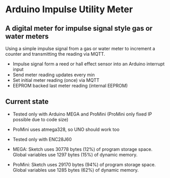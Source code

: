 # Arduino Impulse Utility Meter

## A digital meter for impulse signal style gas or water meters

Using a simple impulse signal from a gas or water meter to increment a counter and transmitting the reading via MQTT.

- Impulse signal form a reed or hall effect sensor into an Arduino interrupt input
- Send meter reading updates every min
- Set initial meter reading (once) via MQTT
- EEPROM backed last meter reading (internal EEPROM)

## Current state
- Tested only with Arduino MEGA and ProMini (ProMini only fixed IP possible due to code size) 
- ProMini uses atmega328, so UNO should work too
- Tested only with ENC28J60

- MEGA:     Sketch uses 30778 bytes (12%) of program storage space. Global variables use 1297 bytes (15%) of dynamic memory.
- ProMini:  Sketch uses 29170 bytes (94%) of program storage space. Global variables use 1285 bytes (62%) of dynamic memory.
